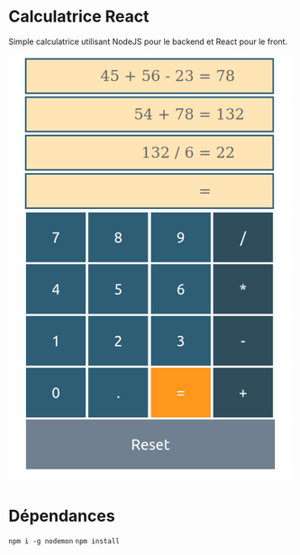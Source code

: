# Calculatrice React

Simple calculatrice utilisant NodeJS pour le backend et React pour le front.

![Illustration de la calculatrice](./preview.png)

# Dépendances

`npm i -g nodemon`
`npm install`
